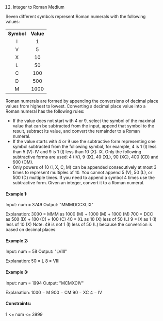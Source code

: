 12. Integer to Roman
Medium

Seven different symbols represent Roman numerals with the following values:
<table>
<th>Symbol</th>
<th>Value</th>
<tr>
<td align='center'>I</td>
<td align='center'>1</td>
</tr>
<tr>
<td align='center'>V</td>
<td align='center'>5</td>
</tr>
<tr>
<td align='center'>X</td>
<td align='center'>10</td>
</tr>
<tr>
<td align='center'>L</td>
<td align='center'>50</td>
</tr>
<tr>
<td align='center'>C</td>
<td align='center'>100</td>
</tr>
<tr>
<td align='center'>D</td>
<td align='center'>500</td>
</tr>
<tr>
<td align='center'>M</td>
<td align='center'>1000</td>
</tr>
</table>

Roman numerals are formed by appending the conversions of decimal place values from highest to lowest. Converting a decimal place value into a Roman numeral has the following rules:

- If the value does not start with 4 or 9, select the symbol of the maximal value that can be subtracted from the input, append that symbol to the result, subtract its value, and convert the remainder to a Roman numeral.
- If the value starts with 4 or 9 use the subtractive form representing one symbol subtracted from the following symbol, for example, 4 is 1 (I) less than 5 (V): IV and 9 is 1 (I) less than 10 (X): IX. Only the following subtractive forms are used: 4 (IV), 9 (IX), 40 (XL), 90 (XC), 400 (CD) and 900 (CM).
- Only powers of 10 (I, X, C, M) can be appended consecutively at most 3 times to represent multiples of 10. You cannot append 5 (V), 50 (L), or 500 (D) multiple times. If you need to append a symbol 4 times use the subtractive form.
Given an integer, convert it to a Roman numeral.

#### Example 1:

Input: num = 3749
Output: "MMMDCCXLIX"

Explanation:
3000 = MMM as 1000 (M) + 1000 (M) + 1000 (M)
 700 = DCC as 500 (D) + 100 (C) + 100 (C)
  40 = XL as 10 (X) less of 50 (L)
   9 = IX as 1 (I) less of 10 (X)
Note: 49 is not 1 (I) less of 50 (L) because the conversion is based on decimal places

#### Example 2:
Input: num = 58
Output: "LVIII"

Explanation:
50 = L
 8 = VIII

#### Example 3:
Input: num = 1994
Output: "MCMXCIV"

Explanation:
1000 = M
 900 = CM
  90 = XC
   4 = IV


#### Constraints:
1 <= num <= 3999
